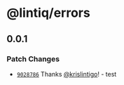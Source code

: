 # @lintiq/errors

## 0.0.1

### Patch Changes

- [`9028786`](https://github.com/krislintigo/lintiq/commit/90287866f12f16e1207b8e60164c0acba794befa) Thanks [@krislintigo](https://github.com/krislintigo)! - test
